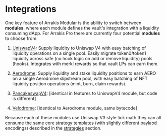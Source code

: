 # Integrations

One key feature of Arrakis Modular is the ability to switch between **modules**, where each module defines the vault's integration with a liquidity consuming dApp. For Arrakis Pro there are currently four potential **modules** to choose from:

1. [UniswapV4](../../text/modules/uniV4Module.md): Supply liquidity to Uniswap V4 with easy batching of liquidity operations on a single pool. Easily migrate token0/token1 liquidity across safe (no hook logic on add or remove liquidity) pools (hooks). Integrates with merkl rewards so that vault LPs can earn them.

2. [Aerodrome](../../text/modules/aerodromeModule.md): Supply liquidity and stake liquidity positions to earn AERO on a single Aerodrome slipstream pool, with easy batching of NFT liquidity position operations (mint, burn, claim rewards).

3. [PancakeswapV4](../../text/modules/pancakeModule.md): [identical in features to UniswapV4 module, but code is different]

4. [Velodrome](../../text/modules/velodromeModule.md): [identical to Aerodrome module, same bytecode]

Because each of these modules use Uniswap V3 style tick math they can all consume the same core strategy templates (with slightly different paylaod encodings) described in the [strategies](../../text/arrakisPro/strategies/overview.md) section.
